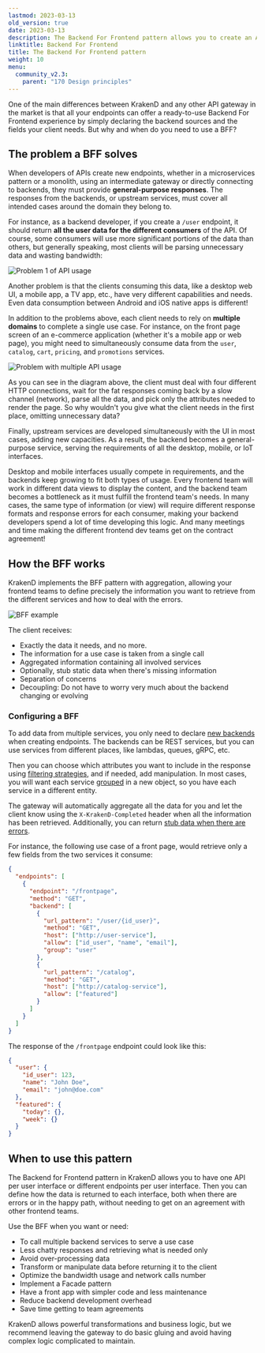 ```yaml
---
lastmod: 2023-03-13
old_version: true
date: 2023-03-13
description: The Backend For Frontend pattern allows you to create an API consumption layer that provides aggregated "views" of several services.
linktitle: Backend For Frontend
title: The Backend For Frontend pattern
weight: 10
menu:
  community_v2.3:
    parent: "170 Design principles"
---
```

One of the main differences between KrakenD and any other API gateway in the market is that all your endpoints can offer a ready-to-use Backend For Frontend experience by simply declaring the backend sources and the fields your client needs. But why and when do you need to use a BFF?

## The problem a BFF solves
When developers of APIs create new endpoints, whether in a microservices pattern or a monolith, using an intermediate gateway or directly connecting to backends, they must provide **general-purpose responses**. The responses from the backends, or upstream services, must cover all intended cases around the domain they belong to.

For instance, as a backend developer, if you create a `/user` endpoint, it should return **all the user data for the different consumers** of the API. Of course, some consumers will use more significant portions of the data than others, but generally speaking, most clients will be parsing unnecessary data and wasting bandwidth:

![Problem 1 of API usage](/images/documentation/diagrams/backend-for-frontend-problem.mmd.png)

Another problem is that the clients consuming this data, like a desktop web UI, a mobile app, a TV app, etc., have very different capabilities and needs. Even data consumption between Android and iOS native apps is different!

In addition to the problems above, each client needs to rely on **multiple domains** to complete a single use case. For instance, on the front page screen of an e-commerce application (whether it's a mobile app or web page), you might need to simultaneously consume data from the `user`, `catalog`, `cart`, `pricing`, and `promotions` services.


![Problem with multiple API usage](/images/documentation/diagrams/backend-for-frontend-problem-2.mmd.png)

As you can see in the diagram above, the client must deal with four different HTTP connections, wait for the fat responses coming back by a slow channel (network), parse all the data, and pick only the attributes needed to render the page. So why wouldn't you give what the client needs in the first place, omitting unnecessary data?

Finally, upstream services are developed simultaneously with the UI in most cases, adding new capacities. As a result, the backend becomes a general-purpose service, serving the requirements of all the desktop, mobile, or IoT interfaces.

Desktop and mobile interfaces usually compete in requirements, and the backends keep growing to fit both types of usage. Every frontend team will work in different data views to display the content, and the backend team becomes a bottleneck as it must fulfill the frontend team's needs. In many cases, the same type of information (or view) will require different response formats and response errors for each consumer, making your backend developers spend a lot of time developing this logic. And many meetings and time making the different frontend dev teams get on the contract agreement!

## How the BFF works
KrakenD implements the BFF pattern with aggregation, allowing your frontend teams to define precisely the information you want to retrieve from the different services and how to deal with the errors.

![BFF example](/images/documentation/diagrams/backend-for-frontend.mmd.png)

The client receives:

- Exactly the data it needs, and no more.
- The information for a use case is taken from a single call
- Aggregated information containing all involved services
- Optionally, stub static data when there's missing information
- Separation of concerns
- Decoupling: Do not have to worry very much about the backend changing or evolving

### Configuring a BFF
To add data from multiple services, you only need to declare [new backends](/docs/v2.3/backends/) when creating endpoints. The backends can be REST services, but you can use services from different places, like lambdas, queues, gRPC, etc.

Then you can choose which attributes you want to include in the response using [filtering strategies](/docs/v2.3/backends/data-manipulation/#filtering), and if needed, add manipulation. In most cases, you will want each service [grouped](/docs/v2.3/backends/data-manipulation/#grouping) in a new object, so you have each service in a different entity.

The gateway will automatically aggregate all the data for you and let the client know using the `X-KrakenD-Completed` header when all the information has been retrieved. Additionally, you can return [stub data when there are errors](/docs/v2.3/endpoints/static-proxy/).

For instance, the following use case of a front page, would retrieve only a few fields from the two services it consume:

```json
{
  "endpoints": [
    {
      "endpoint": "/frontpage",
      "method": "GET",
      "backend": [
        {
          "url_pattern": "/user/{id_user}",
          "method": "GET",
          "host": ["http://user-service"],
          "allow": ["id_user", "name", "email"],
          "group": "user"
        },
        {
          "url_pattern": "/catalog",
          "method": "GET",
          "host": ["http://catalog-service"],
          "allow": ["featured"]
        }
      ]
    }
  ]
}
```
The response of the `/frontpage` endpoint could look like this:

```json
{
  "user": {
    "id_user": 123,
    "name": "John Doe",
    "email": "john@doe.com"
  },
  "featured": {
    "today": {},
    "week": {}
  }
}
```
## When to use this pattern

The Backend for Frontend pattern in KrakenD allows you to have one API per user interface or different endpoints per user interface. Then you can define how the data is returned to each interface, both when there are errors or in the happy path, without needing to get on an agreement with other frontend teams.

Use the BFF when you want or need:

- To call multiple backend services to serve a use case
- Less chatty responses and retrieving what is needed only
- Avoid over-processing data
- Transform or manipulate data before returning it to the client
- Optimize the bandwidth usage and network calls number
- Implement a Facade pattern
- Have a front app with simpler code and less maintenance
- Reduce backend development overhead
- Save time getting to team agreements

KrakenD allows powerful transformations and business logic, but we recommend leaving the gateway to do basic gluing and avoid having complex logic complicated to maintain.
